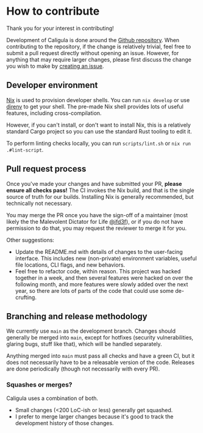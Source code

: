 # How to contribute

Thank you for your interest in contributing!

Development of Caligula is done around the [Github repository](https://github.com/ifd3f/caligula). When contributing to the repository, if the change is relatively trivial, feel free to submit a pull request directly without opening an issue. However, for anything that may require larger changes, please first discuss the change you wish to make by [creating an issue](https://github.com/ifd3f/caligula/issues/new/choose).

## Developer environment

[Nix](https://nixos.org/) is used to provision developer shells. You can run `nix develop` or use [direnv](https://direnv.net/) to get your shell. The pre-made Nix shell provides lots of useful features, including cross-compilation.

However, if you can't install, or don't want to install Nix, this is a relatively standard Cargo project so you can use the standard Rust tooling to edit it.

To perform linting checks locally, you can run `scripts/lint.sh` or `nix run .#lint-script`.

## Pull request process

Once you've made your changes and have submitted your PR, **please ensure all checks pass!** The CI invokes the Nix build, and that is the single source of truth for our builds. Installing Nix is generally recommended, but technically not necessary.

You may merge the PR once you have the sign-off of a maintainer (most likely the the Malevolent Dictator for Life [@ifd3f](https://github.com/ifd3f)), or if you do not have permission to do that, you may request the reviewer to merge it for you.

Other suggestions:
- Update the README.md with details of changes to the user-facing interface. This includes new (non-private) environment variables, useful file locations, CLI flags, and new behaviors.
- Feel free to refactor code, within reason. This project was hacked together in a week, and then several features were hacked on over the following month, and more features were slowly added over the next year, so there are lots of parts of the code that could use some de-crufting.

## Branching and release methodology

We currently use `main` as the development branch. Changes should generally be merged into `main`, except for hotfixes (security vulnerabilities, glaring bugs, stuff like that), which will be handled separately.

Anything merged into `main` must pass all checks and have a green CI, but it does not necessarily have to be a releasable version of the code. Releases are done periodically (though not necessarily with every PR).

### Squashes or merges?

Caligula uses a combination of both.
- Small changes (<200 LoC-ish or less) generally get squashed.
- I prefer to merge larger changes because it's good to track the development history of those changes.
